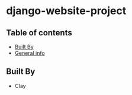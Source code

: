 # django-website-project
## Table of contents
* [Built By](#built-by)
* [General info](#general-info)

## Built By
* Clay
